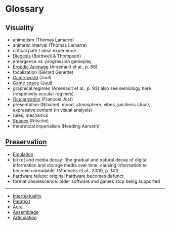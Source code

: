 # Glossary

## Visuality
- animetism (Thomas Lamarre)
- animetic interval (Thomas Lamarre)
- critical path / ideal experience
- [Diegesis](notes/Diegesis.md) (Bordwell & Thompson)
- emergence vs. progression gameplay
- [Ergodic Animage](notes/Ergodic%20Animage.md) (Arsenault et al., p. 88)
- focalization (Gérard Genette)
- [Game world](notes/Game%20World.md) (Juul)
- [Game space](notes/Game%20Space.md) (Juul)
- graphical regimes (Arsenault et al., p. 93) also see semiology here (respetively occular regimes)
- [Ocularization](notes/Ocularization.md) (Francois Jost)
- presentation (Nitsche): mood, atmosphere, vibes, juicibess (Juul), expressive content (in visual analysis)
- rules, mechanics
- [Spaces](notes/Spaces.md) (Nitsche)
- theoretical imperialism (Heeding Aarseth)

## [Preservation](notes/Preservation.md)
- [Emulation](notes/Emulation.md)
- bit rot and media decay: ‘the gradual and natural decay of digital information and storage media over time, causing information to become unreadable’ (Monnens et al., 2009, p. 141)
- hardware failure: original hardware becomes defunct 
- format obsolescence: older software and games stop being supported

---

- [Intertextuality](notes/Intertextuality.md)
- [Paratext](notes/Paratext.md)
- [Aura](notes/Aura.md)
- [Assemblage](notes/Assemblage.md)
- [Articulation](notes/Articulation.md)